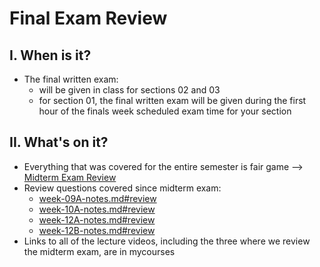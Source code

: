 # Final Exam Review

## I. When is it?
- The final written exam:
  - will be given in class for sections 02 and 03
  - for section 01, the final written exam will be given during the first hour of the finals week scheduled exam time for your section

## II. What's on it?
- Everything that was covered for the entire semester is fair game --> [Midterm Exam Review](../exams/midterm-exam-review.md)
- Review questions covered since midterm exam:
  - [week-09A-notes.md#review](../weekly/week-09A-notes.md#review)
  - [week-10A-notes.md#review](../weekly/week-10A-notes.md#review)
  - [week-12A-notes.md#review](../weekly/week-12A-notes.md#review)
  - [week-12B-notes.md#review](../weekly/week-12B-notes.md#review)
- Links to all of the lecture videos, including the three where we review the midterm exam, are in mycourses

